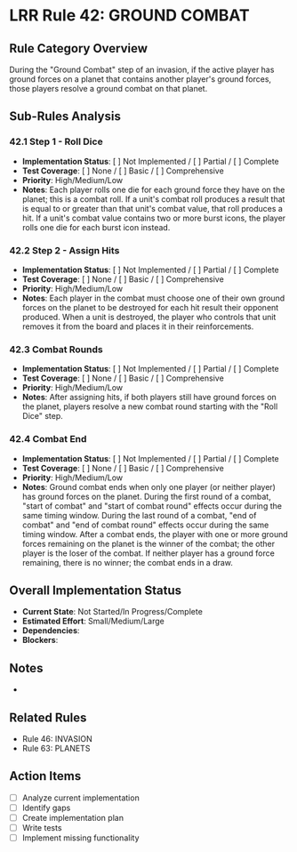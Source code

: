 # LRR Rule 42: GROUND COMBAT

## Rule Category Overview
During the "Ground Combat" step of an invasion, if the active player has ground forces on a planet that contains another player's ground forces, those players resolve a ground combat on that planet.

## Sub-Rules Analysis

### 42.1 Step 1 - Roll Dice
- **Implementation Status**: [ ] Not Implemented / [ ] Partial / [ ] Complete
- **Test Coverage**: [ ] None / [ ] Basic / [ ] Comprehensive
- **Priority**: High/Medium/Low
- **Notes**: Each player rolls one die for each ground force they have on the planet; this is a combat roll. If a unit's combat roll produces a result that is equal to or greater than that unit's combat value, that roll produces a hit. If a unit's combat value contains two or more burst icons, the player rolls one die for each burst icon instead.

### 42.2 Step 2 - Assign Hits
- **Implementation Status**: [ ] Not Implemented / [ ] Partial / [ ] Complete
- **Test Coverage**: [ ] None / [ ] Basic / [ ] Comprehensive
- **Priority**: High/Medium/Low
- **Notes**: Each player in the combat must choose one of their own ground forces on the planet to be destroyed for each hit result their opponent produced. When a unit is destroyed, the player who controls that unit removes it from the board and places it in their reinforcements.

### 42.3 Combat Rounds
- **Implementation Status**: [ ] Not Implemented / [ ] Partial / [ ] Complete
- **Test Coverage**: [ ] None / [ ] Basic / [ ] Comprehensive
- **Priority**: High/Medium/Low
- **Notes**: After assigning hits, if both players still have ground forces on the planet, players resolve a new combat round starting with the "Roll Dice" step.

### 42.4 Combat End
- **Implementation Status**: [ ] Not Implemented / [ ] Partial / [ ] Complete
- **Test Coverage**: [ ] None / [ ] Basic / [ ] Comprehensive
- **Priority**: High/Medium/Low
- **Notes**: Ground combat ends when only one player (or neither player) has ground forces on the planet. During the first round of a combat, "start of combat" and "start of combat round" effects occur during the same timing window. During the last round of a combat, "end of combat" and "end of combat round" effects occur during the same timing window. After a combat ends, the player with one or more ground forces remaining on the planet is the winner of the combat; the other player is the loser of the combat. If neither player has a ground force remaining, there is no winner; the combat ends in a draw.

## Overall Implementation Status
- **Current State**: Not Started/In Progress/Complete
- **Estimated Effort**: Small/Medium/Large
- **Dependencies**: 
- **Blockers**: 

## Notes
- 

## Related Rules
- Rule 46: INVASION
- Rule 63: PLANETS

## Action Items
- [ ] Analyze current implementation
- [ ] Identify gaps
- [ ] Create implementation plan
- [ ] Write tests
- [ ] Implement missing functionality

